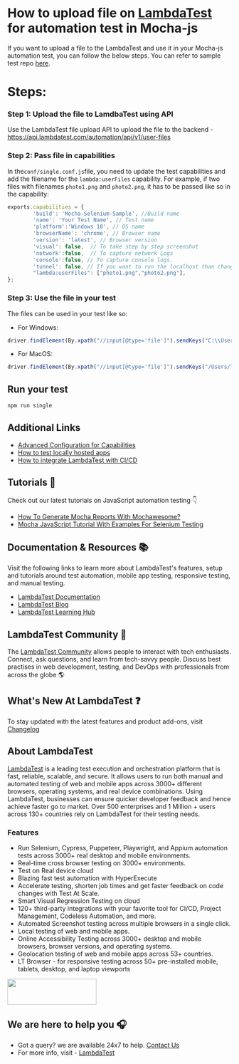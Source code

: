 # How to upload file on [LambdaTest](https://www.lambdatest.com/?utm_source=github&utm_medium=repo&utm_campaign=Mocha-js-upload-file) for automation test in Mocha-js 

If you want to upload a file to the LambdaTest and use it in your Mocha-js automation test, you can follow the below steps. You can refer to sample test repo [here](https://github.com/LambdaTest/Mocha-selenium-sample).

# Steps:

### Step 1: Upload the file to LamdbaTest using API

Use the LambdaTest file upload API to upload the file to the backend -https://api.lambdatest.com/automation/api/v1/user-files


### Step 2: Pass file in capabilities

In the`conf/single.conf.js`file, you need to update the test capabilities and add the filename for the `lambda:userFiles` capability. For example, if two files with filenames `photo1.png` and `photo2.png`, it has to be passed like so in the capability:

```js
exports.capabilities = {
        'build': 'Mocha-Selenium-Sample', //Build name
        'name': 'Your Test Name', // Test name
        'platform':'Windows 10', // OS name
        'browserName': 'chrome', // Browser name
        'version': 'latest', // Browser version
        'visual': false,  // To take step by step screenshot
        'network':false,  // To capture network Logs
        'console':false, // To capture console logs.
        'tunnel': false, // If you want to run the localhost than change it to true
        "lambda:userFiles": ["photo1.png","photo2.png"],
};
```


### Step 3: Use the file in your test

The files can be used in your test like so:

* For Windows:
```js
driver.findElement(By.xpath("//input[@type='file']").sendKeys("C:\\Users\\ltuser\\Downloads\\photo1.png")
```
* For MacOS:
```js
driver.findElement(By.xpath("//input[@type='file']").sendKeys("/Users/ltuser/Downloads/photo1.png")
```


## Run your test

```bash
npm run single
```

## Additional Links

* [Advanced Configuration for Capabilities](https://www.lambdatest.com/support/docs/selenium-automation-capabilities/)
* [How to test locally hosted apps](https://www.lambdatest.com/support/docs/testing-locally-hosted-pages/)
* [How to integrate LambdaTest with CI/CD](https://www.lambdatest.com/support/docs/integrations-with-ci-cd-tools/)

## Tutorials 📙

Check out our latest tutorials on JavaScript automation testing 👇

* [How To Generate Mocha Reports With Mochawesome?](https://www.lambdatest.com/blog/how-to-generate-mocha-reports-with-mochawesome/)
* [Mocha JavaScript Tutorial With Examples For Selenium Testing](https://www.lambdatest.com/blog/mocha-javascript-tutorial-with-examples-for-selenium-testing/)

## Documentation & Resources :books:
      
Visit the following links to learn more about LambdaTest's features, setup and tutorials around test automation, mobile app testing, responsive testing, and manual testing.

* [LambdaTest Documentation](https://www.lambdatest.com/support/docs/?utm_source=github&utm_medium=repo&utm_campaign=Mocha-js-upload-file)
* [LambdaTest Blog](https://www.lambdatest.com/blog/?utm_source=github&utm_medium=repo&utm_campaign=Mocha-js-upload-file)
* [LambdaTest Learning Hub](https://www.lambdatest.com/learning-hub/?utm_source=github&utm_medium=repo&utm_campaign=Mocha-js-upload-file)    

## LambdaTest Community :busts_in_silhouette:

The [LambdaTest Community](https://community.lambdatest.com/) allows people to interact with tech enthusiasts. Connect, ask questions, and learn from tech-savvy people. Discuss best practises in web development, testing, and DevOps with professionals from across the globe 🌎

## What's New At LambdaTest ❓

To stay updated with the latest features and product add-ons, visit [Changelog](https://changelog.lambdatest.com/) 
      
## About LambdaTest

[LambdaTest](https://www.lambdatest.com/?utm_source=github&utm_medium=repo&utm_campaign=Mocha-js-upload-file) is a leading test execution and orchestration platform that is fast, reliable, scalable, and secure. It allows users to run both manual and automated testing of web and mobile apps across 3000+ different browsers, operating systems, and real device combinations. Using LambdaTest, businesses can ensure quicker developer feedback and hence achieve faster go to market. Over 500 enterprises and 1 Million + users across 130+ countries rely on LambdaTest for their testing needs.    

### Features

* Run Selenium, Cypress, Puppeteer, Playwright, and Appium automation tests across 3000+ real desktop and mobile environments.
* Real-time cross browser testing on 3000+ environments.
* Test on Real device cloud
* Blazing fast test automation with HyperExecute
* Accelerate testing, shorten job times and get faster feedback on code changes with Test At Scale.
* Smart Visual Regression Testing on cloud
* 120+ third-party integrations with your favorite tool for CI/CD, Project Management, Codeless Automation, and more.
* Automated Screenshot testing across multiple browsers in a single click.
* Local testing of web and mobile apps.
* Online Accessibility Testing across 3000+ desktop and mobile browsers, browser versions, and operating systems.
* Geolocation testing of web and mobile apps across 53+ countries.
* LT Browser - for responsive testing across 50+ pre-installed mobile, tablets, desktop, and laptop viewports
    
[<img height="58" width="200" src="https://user-images.githubusercontent.com/70570645/171866795-52c11b49-0728-4229-b073-4b704209ddde.png">](https://accounts.lambdatest.com/register)
      
## We are here to help you :headphones:

* Got a query? we are available 24x7 to help. [Contact Us](support@lambdatest.com)
* For more info, visit - [LambdaTest](https://www.lambdatest.com/?utm_source=github&utm_medium=repo&utm_campaign=Mocha-js-upload-file)
